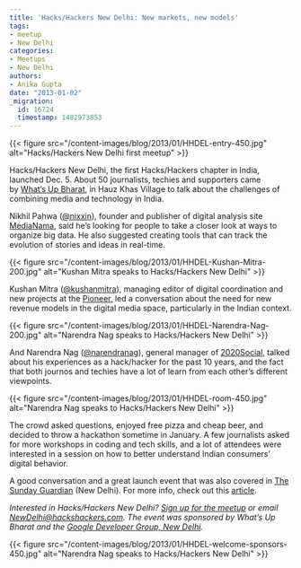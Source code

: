```yaml
---
title: 'Hacks/Hackers New Delhi: New markets, new models'
tags:
- meetup
- New Delhi
categories:
- Meetups
- New Delhi
authors:
- Anika Gupta
date: "2013-01-02"
_migration:
  id: 16724
  timestamp: 1482973853
---
```


{{< figure src="/content-images/blog/2013/01/HHDEL-entry-450.jpg" alt="Hacks/Hackers New Delhi first meetup" >}}

Hacks/Hackers New Delhi, the first Hacks/Hackers chapter in India, launched Dec. 5. About 50 journalists, techies and supporters came by [What&#8217;s Up Bharat][1], in Hauz Khas Village to talk about the challenges of combining media and technology in India.

Nikhil Pahwa ([@nixxin][2]), founder and publisher of digital analysis site [MediaNama][3], said he&#8217;s looking for people to take a closer look at ways to organize big data. He also suggested creating tools that can track the evolution of stories and ideas in real-time.

{{< figure src="/content-images/blog/2013/01/HHDEL-Kushan-Mitra-200.jpg" alt="Kushan Mitra speaks to Hacks/Hackers New Delhi" >}}

Kushan Mitra ([@kushanmitra][4]), managing editor of digital coordination and new projects at the [Pioneer,][5] led a conversation about the need for new revenue models in the digital media space, particularly in the Indian context.

{{< figure src="/content-images/blog/2013/01/HHDEL-Narendra-Nag-200.jpg" alt="Narendra Nag speaks to Hacks/Hackers New Delhi" >}}

And Narendra Nag ([@narendranag][6]), general manager of [2020Social][7], talked about his experiences as a hack/hacker for the past 10 years, and the fact that both journos and techies have a lot of learn from each other&#8217;s different viewpoints.

{{< figure src="/content-images/blog/2013/01/HHDEL-room-450.jpg" alt="Narendra Nag speaks to Hacks/Hackers New Delhi" >}}

The crowd asked questions, enjoyed free pizza and cheap beer, and decided to throw a hackathon sometime in January. A few journalists asked for more workshops in coding and tech skills, and a lot of attendees were interested in a session on how to better understand Indian consumers&#8217; digital behavior.

A good conversation and a great launch event that was also covered in [The Sunday Guardian][8] (New Delhi). For more info, check out this [article][9].

_Interested in Hacks/Hackers New Delhi? [Sign up for the meetup][10] or email NewDelhi@hackshackers.com. The event was sponsored by What&#8217;s Up Bharat and the [Google Developer Group, New Delhi][11]._

{{< figure src="/content-images/blog/2013/01/HHDEL-welcome-sponsors-450.jpg" alt="Narendra Nag speaks to Hacks/Hackers New Delhi" >}}

 [1]: http://whatsupbharat.com/
 [2]: http://twitter.com/nixxin
 [3]: http://www.medianama.com/
 [4]: http://twitter.com/kushanmitra
 [5]: http://www.dailypioneer.com/
 [6]: http://twitter.com/narendranag
 [7]: http://india.mslgroup.com/
 [8]: http://www.sunday-guardian.com/technologic/techies-journos-brainstorm-on-making-news-snappier
 [9]: http://www.ciol.com/ciol/news/123281/are-ready-hackathon
 [10]: http://newdelhi.meetup.hackshackers.com/
 [11]: http://www.linkedin.com/groups/Google-Developer-Group-New-Delhi-4472284